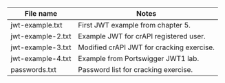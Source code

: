 | File name | Notes |
| --------- | ----- |
| jwt-example.txt | First JWT example from chapter 5. |
| jwt-example-2.txt | Example JWT for crAPI registered user. |
| jwt-example-3.txt | Modified crAPI JWT for cracking exercise. |
| jwt-example-4.txt | Example from Portswigger JWT1 lab. |
| passwords.txt | Password list for cracking exercise. |